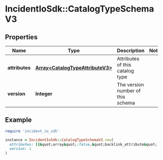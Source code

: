 # IncidentIoSdk::CatalogTypeSchemaV3

## Properties

| Name | Type | Description | Notes |
| ---- | ---- | ----------- | ----- |
| **attributes** | [**Array&lt;CatalogTypeAttributeV3&gt;**](CatalogTypeAttributeV3.md) | Attributes of this catalog type |  |
| **version** | **Integer** | The version number of this schema |  |

## Example

```ruby
require 'incident_io_sdk'

instance = IncidentIoSdk::CatalogTypeSchemaV3.new(
  attributes: [{&quot;array&quot;:false,&quot;backlink_attribute&quot;:&quot;abc123&quot;,&quot;id&quot;:&quot;01GW2G3V0S59R238FAHPDS1R66&quot;,&quot;mode&quot;:&quot;&quot;,&quot;name&quot;:&quot;tier&quot;,&quot;path&quot;:[{&quot;attribute_id&quot;:&quot;abc123&quot;,&quot;attribute_name&quot;:&quot;abc123&quot;}],&quot;type&quot;:&quot;Custom[\&quot;Service\&quot;]&quot;}],
  version: 1
)
```

